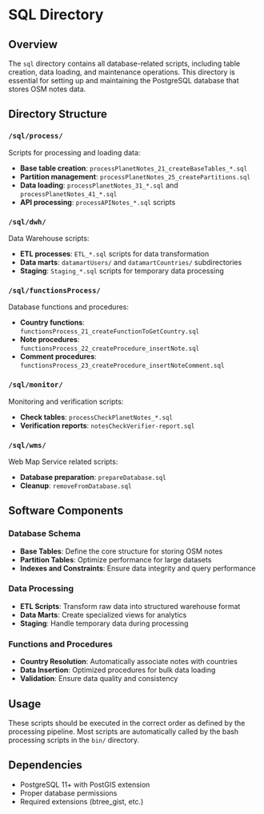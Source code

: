 # SQL Directory

## Overview
The `sql` directory contains all database-related scripts, including table
creation, data loading, and maintenance operations. This directory is essential
for setting up and maintaining the PostgreSQL database that stores OSM notes data.

## Directory Structure

### `/sql/process/`

Scripts for processing and loading data:

- **Base table creation**: `processPlanetNotes_21_createBaseTables_*.sql`
- **Partition management**: `processPlanetNotes_25_createPartitions.sql`
- **Data loading**: `processPlanetNotes_31_*.sql` and `processPlanetNotes_41_*.sql`
- **API processing**: `processAPINotes_*.sql` scripts

### `/sql/dwh/`

Data Warehouse scripts:

- **ETL processes**: `ETL_*.sql` scripts for data transformation
- **Data marts**: `datamartUsers/` and `datamartCountries/` subdirectories
- **Staging**: `Staging_*.sql` scripts for temporary data processing

### `/sql/functionsProcess/`

Database functions and procedures:

- **Country functions**: `functionsProcess_21_createFunctionToGetCountry.sql`
- **Note procedures**: `functionsProcess_22_createProcedure_insertNote.sql`
- **Comment procedures**: `functionsProcess_23_createProcedure_insertNoteComment.sql`

### `/sql/monitor/`

Monitoring and verification scripts:

- **Check tables**: `processCheckPlanetNotes_*.sql`
- **Verification reports**: `notesCheckVerifier-report.sql`

### `/sql/wms/`

Web Map Service related scripts:

- **Database preparation**: `prepareDatabase.sql`
- **Cleanup**: `removeFromDatabase.sql`

## Software Components

### Database Schema

- **Base Tables**: Define the core structure for storing OSM notes
- **Partition Tables**: Optimize performance for large datasets
- **Indexes and Constraints**: Ensure data integrity and query performance

### Data Processing

- **ETL Scripts**: Transform raw data into structured warehouse format
- **Data Marts**: Create specialized views for analytics
- **Staging**: Handle temporary data during processing

### Functions and Procedures

- **Country Resolution**: Automatically associate notes with countries
- **Data Insertion**: Optimized procedures for bulk data loading
- **Validation**: Ensure data quality and consistency

## Usage
These scripts should be executed in the correct order as defined by the processing
pipeline. Most scripts are automatically called by the bash processing scripts
in the `bin/` directory.

## Dependencies

- PostgreSQL 11+ with PostGIS extension
- Proper database permissions
- Required extensions (btree_gist, etc.) 


